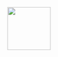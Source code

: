 <div id="header" align="center">
  <img src="https://disk.yandex.ru/i/vmi-Z2jd5OuCuw" width="100"/>
</div>
